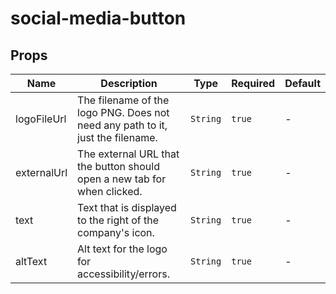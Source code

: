# social-media-button

## Props

<!-- @vuese:social-media-button:props:start -->
|Name|Description|Type|Required|Default|
|---|---|---|---|---|
|logoFileUrl|The filename of the logo PNG. Does not need any path to it, just the filename.|`String`|`true`|-|
|externalUrl|The external URL that the button should open a new tab for when clicked.|`String`|`true`|-|
|text|Text that is displayed to the right of the company's icon.|`String`|`true`|-|
|altText|Alt text for the logo for accessibility/errors.|`String`|`true`|-|

<!-- @vuese:social-media-button:props:end -->


